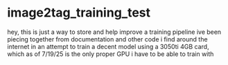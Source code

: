 # image2tag_training_test
hey, this is just a way to store and help improve a training pipeline ive been piecing together from documentation and other code i find around the internet in an attempt to train a decent model using a 3050ti 4GB card, which as of 7/19/25 is the only proper GPU i have to be able to train with
